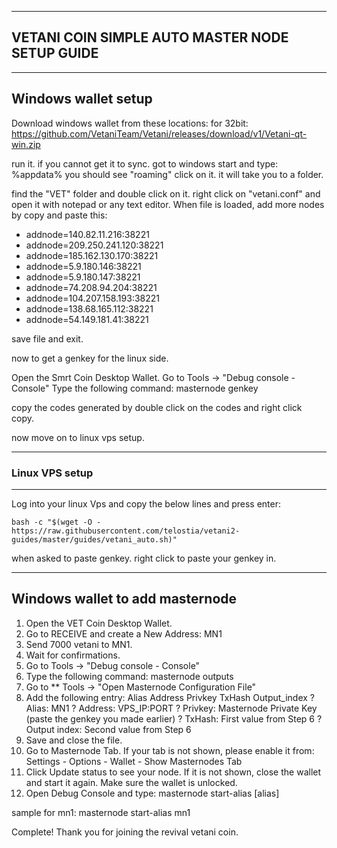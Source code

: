 ----------------------------------------------------
VETANI COIN SIMPLE AUTO MASTER NODE SETUP GUIDE 
----------------------------------------------------

-----------------------------
Windows wallet setup
-----------------------------

Download windows wallet from these locations:
for 32bit: 
https://github.com/VetaniTeam/Vetani/releases/download/v1/Vetani-qt-win.zip

run it. if you cannot get it to sync. got to windows start and type:
%appdata% 
you should see "roaming" click on it. it will take you to a folder.

find the "VET" folder and double click on it.
right click on "vetani.conf" and open it with notepad or any text editor.
When file is loaded, add more nodes by copy and paste this:

* addnode=140.82.11.216:38221
* addnode=209.250.241.120:38221
* addnode=185.162.130.170:38221
* addnode=5.9.180.146:38221
* addnode=5.9.180.147:38221
* addnode=74.208.94.204:38221
* addnode=104.207.158.193:38221
* addnode=138.68.165.112:38221
* addnode=54.149.181.41:38221

save file and exit.

now to get a genkey for the linux side.

Open the Smrt Coin Desktop Wallet. 
Go to Tools -> "Debug console - Console" 
Type the following command: masternode genkey

copy the codes generated by double click on the codes and right click copy.

now move on to linux vps setup.

-----------------------
### Linux VPS setup
----------------------

Log into your linux Vps and copy the below lines and press enter:

```
bash -c "$(wget -O - https://raw.githubusercontent.com/telostia/vetani2-guides/master/guides/vetani_auto.sh)"
```

when asked to paste genkey. right click to paste your genkey in.



---------------------------------
Windows wallet to add masternode 
---------------------------------

1.   Open the VET Coin Desktop Wallet. 
2.   Go to RECEIVE and create a New Address: MN1 
3.   Send 7000 vetani to MN1. 
4.   Wait for confirmations. 
5.   Go to Tools -> "Debug console - Console" 
6.   Type the following command: masternode outputs 
7.   Go to ** Tools -> "Open Masternode Configuration File" 
8.   Add the following entry: 
Alias Address Privkey TxHash Output_index 
?  Alias: MN1 
?  Address: VPS_IP:PORT 
?  Privkey: Masternode Private Key (paste the genkey you made earlier)
?  TxHash: First value from Step 6 
?  Output index: Second value from Step 6 
9.   Save and close the file. 
10.   Go to Masternode Tab. If your tab is not shown, please enable it 
from: Settings - Options - Wallet - Show Masternodes Tab 
11.   Click Update status to see your node. If it is not shown, close the wallet and 
start it again. Make sure the wallet is unlocked. 
12.   Open Debug Console and type: 
masternode start-alias [alias] 

sample for mn1:
masternode start-alias mn1

Complete! Thank you for joining the revival vetani coin.

 